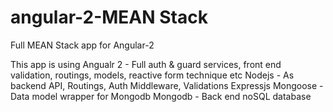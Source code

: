 # angular-2-MEAN Stack

Full MEAN Stack app for Angular-2

This app is using 
Angualr 2 - Full auth & guard services, front end validation, routings, models, reactive form technique etc
Nodejs - As backend API, Routings, Auth Middleware, Validations
Expressjs 
Mongoose - Data model wrapper for Mongodb
Mongodb - Back end noSQL database

